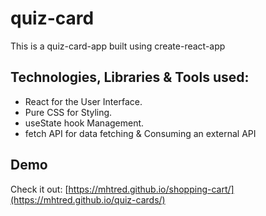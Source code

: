 # quiz-card
This is a quiz-card-app built using create-react-app
## Technologies, Libraries & Tools used:
- React for the User Interface.
- Pure CSS for Styling.
- useState hook Management.
- fetch API for data fetching & Consuming an external API
     
## Demo
Check it out: [https://mhtred.github.io/shopping-cart/](https://mhtred.github.io/quiz-cards/)

